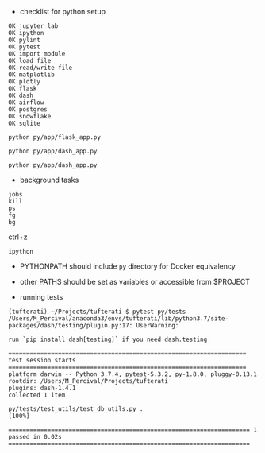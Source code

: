 * checklist for python setup

```
OK jupyter lab
OK ipython
OK pylint
OK pytest
OK import module
OK load file
OK read/write file
OK matplotlib
OK plotly
OK flask
OK dash
OK airflow
OK postgres
OK snowflake
OK sqlite
```

```
python py/app/flask_app.py
```

```
python py/app/dash_app.py
```

```
python py/app/dash_app.py
```


* background tasks

```
jobs
kill
ps
fg
bg
```

ctrl+z

```
ipython
```

* PYTHONPATH should include `py` directory for Docker equivalency
* other PATHS should be set as variables or accessible from $PROJECT

* running tests

```
(tufterati) ~/Projects/tufterati $ pytest py/tests                            
/Users/M_Percival/anaconda3/envs/tufterati/lib/python3.7/site-packages/dash/testing/plugin.py:17: UserWarning:

run `pip install dash[testing]` if you need dash.testing

=================================================================== test session starts ===================================================================
platform darwin -- Python 3.7.4, pytest-5.3.2, py-1.8.0, pluggy-0.13.1
rootdir: /Users/M_Percival/Projects/tufterati
plugins: dash-1.4.1
collected 1 item                                                                                                                                          

py/tests/test_utils/test_db_utils.py .                                                                                                              [100%]

==================================================================== 1 passed in 0.02s ====================================================================
```
